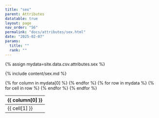 ```yaml
---
title: "sex"
parent: Attributes
datatable: true
layout: page
nav_order: "56"
permalink: "docs/attributes/sex.html"
date: "2025-02-07"
params:
  title: ""
  rank: ""
---
```

{% assign mydata=site.data.csv.attributes.sex %} 

{% include content/sex.md %}

<table id="myTable" class="display" style="width:100%">
    <thead>
    {% for column in mydata[0] %}
        <th>{{ column[0] }}</th>
    {% endfor %}
    </thead>
    <tbody>
    {% for row in mydata %}
        <tr>
        {% for cell in row %}
            <td>{{ cell[1] }}</td>
        {% endfor %}
        </tr>
    {% endfor %}
    </tbody>
</table>
<script type="text/javascript">
  $(document).ready(function () {
    $('#myTable').DataTable({
      responsive: true,
      deferRender: false,
      paging: false,
      order: [],
    });
  });
</script>
